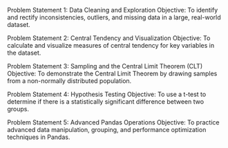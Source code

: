 Problem Statement 1: Data Cleaning and Exploration
Objective: To identify and rectify inconsistencies, outliers, and missing data in a large, real-world dataset.

Problem Statement 2: Central Tendency and Visualization
Objective: To calculate and visualize measures of central tendency for key variables in the dataset.

Problem Statement 3: Sampling and the Central Limit Theorem (CLT)
Objective: To demonstrate the Central Limit Theorem by drawing samples from a non-normally distributed population.

Problem Statement 4: Hypothesis Testing
Objective: To use a t-test to determine if there is a statistically significant difference between two groups.

Problem Statement 5: Advanced Pandas Operations
Objective: To practice advanced data manipulation, grouping, and performance optimization techniques in Pandas.
